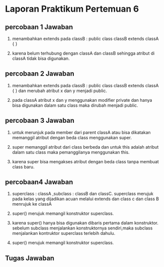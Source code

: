 # Laporan Praktikum Pertemuan 6
## percobaan 1 Jawaban

1. menambahkan extends pada classB : public class classB extends classA { }

2. karena belum terhubung dengan classA dan classB sehingga atribut di classA tidak bisa digunakan.

## percobaan 2 Jawaban

1. menambahkan extends pada classB : public class classB extends classA { } dan merubah atribut x dan y menjadi public.

2. pada classA atribut x dan y menggunakan modifier private dan hanya bisa digunakan dalam satu class maka dirubah menjadi public.

## percobaan 3 Jawaban

1. untuk merunjuk pada member dari parent classA atau bisa dikatakan memanggil atribut dengan beda class menggunakan super.

2. super memanggil atribut dari class berbeda dan untuk this adalah atribut dalam satu class maka pemanggilanya menggunakan this.

3. karena super bisa mengakses atribut dengan beda class tanpa membuat class baru.

## percobaan4 Jawaban

1. superclass : classA ,subclass : classB dan classC.
superclass merujuk pada kelas yang dijadikan acuan melalui extends dan class c dan class B menrujuk ke classA

2. super() merujuk memangil konstruktor superclass.

3. karena super() hanya bisa digunakan dibaris pertama dalam konstruktor.
sebelum subclass menjalankan konstruktornya sendiri,maka subclass menjalankan kontruktor superclass terlebih dahulu.

4. super() merujuk memangil konstruktor superclass.

## Tugas Jawaban